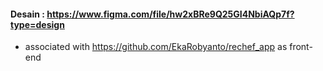 #### Desain : https://www.figma.com/file/hw2xBRe9Q25GI4NbiAQp7f?type=design
- associated with https://github.com/EkaRobyanto/rechef_app as front-end